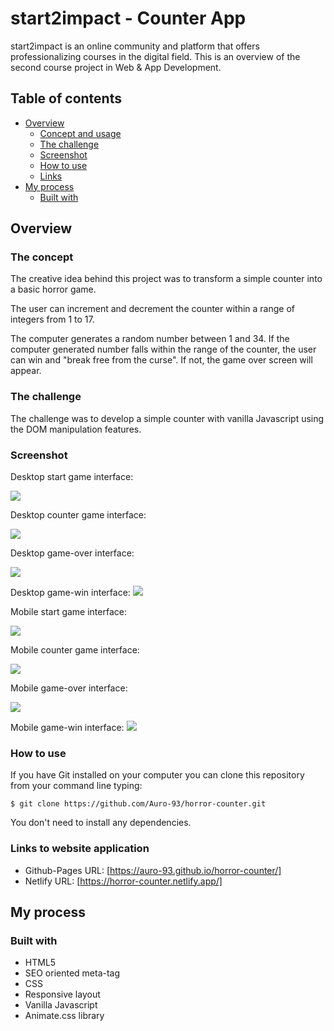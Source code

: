# start2impact - Counter App

start2impact is an online community and platform that offers professionalizing courses in the digital field. This is an overview of the second course project in Web & App Development.

## Table of contents

- [Overview](#overview)
  - [Concept and usage](#concept-usage)
  - [The challenge](#the-challenge)
  - [Screenshot](#screenshot)
  - [How to use](#installation)
  - [Links](#links)
- [My process](#my-process)
  - [Built with](#built-with)

## Overview

### The concept

The creative idea behind this project was to transform a simple counter into a basic horror game.

The user can increment and decrement the counter within a range of integers from 1 to 17.

The computer generates a random number between 1 and 34.
If the computer generated number falls within the range of the counter, the user can win and "break free from the curse". If not, the game over screen will appear.

### The challenge

The challenge was to develop a simple counter with vanilla Javascript using the DOM manipulation features.

### Screenshot

Desktop start game interface:

![](assets/screenshots/desktop-start-game.jpg)

Desktop counter game interface:

![](assets/screenshots/desktop-counter-game.jpg)

Desktop game-over interface:

![](assets/screenshots/desktop-game-over.jpg)

Desktop game-win interface:
![](assets/screenshots/desktop-game-win.jpg)

Mobile start game interface:

![](assets/screenshots/mobile-start-game.jpg)

Mobile counter game interface:

![](assets/screenshots/mobile-counter-game.jpg)

Mobile game-over interface:

![](assets/screenshots/mobile-game-over.jpg)

Mobile game-win interface:
![](assets/screenshots/mobile-game-win.jpg)

### How to use

If you have Git installed on your computer you can clone this repository from your command line typing:

```
$ git clone https://github.com/Auro-93/horror-counter.git
```

You don't need to install any dependencies.

### Links to website application

- Github-Pages URL: [https://auro-93.github.io/horror-counter/]
- Netlify URL: [https://horror-counter.netlify.app/]

## My process

### Built with

- HTML5
- SEO oriented meta-tag
- CSS
- Responsive layout
- Vanilla Javascript
- Animate.css library
